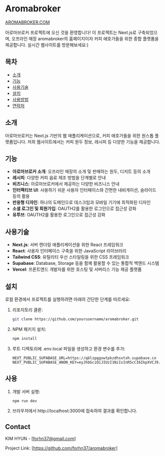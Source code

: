 # Aromabroker
[AROMABROKER.COM](https://aromabroker.com/)

아로마브로커 프로젝트에 오신 것을 환영합니다! 이 프로젝트는 Next.js로 구축되었으며, 오프라인 매장 aromabroker의 홈페이지이자 커피 애호가들을 위한 종합 플랫폼을 제공합니다. 실시간 웹사이트를 방문해보세요:)


## 목차

- [소개](#introduction)
- [기능](#features)
- [사용기술](#technologies-used)
- [설치](#installation)
- [사용방법](#usage)
- [연락처](#contact)

## 소개

아로마브로커는 Next.js 기반의 웹 애플리케이션으로, 커피 애호가들을 위한 원스톱 플랫폼입니다. 저희 웹사이트에서는 커피 원두 정보, 레시피 등 다양한 기능을 제공합니다.

## 기능

- **아로마브로커 소개**: 오프라인 매장의 소개 및 판매하는 원두, 디저트 등의 소개
- **레시피**: 다양한 커피 음료 제조 방법을 단계별로 안내
- **비즈니스**: 아로마브로커에서 제공하는 다양한 비즈니스 안내
- **인터랙티브 UI**: 사용하기 쉬운 사용자 인터페이스와 간편한 내비게이션, 슬라이드 등의 활용
- **반응형 디자인**: 하나의 도메인으로 데스크탑과 모바일 기기에 최적화된 디자인
- **소셜 로그인 및 회원가입**: OAUTH2를 활용한 로그인으로 접근성 강화
- **유투브**: OAUTH2를 활용한 로그인으로 접근성 강화

## 사용기술

- **Next.js**: 서버 렌더링 애플리케이션을 위한 React 프레임워크
- **React**: 사용자 인터페이스 구축을 위한 JavaScript 라이브러리
- **Tailwind CSS**: 유틸리티 우선 스타일링을 위한 CSS 프레임워크
- **Supabase**: Database, Storage 등을 함께 활용할 수 있는 통합적 백엔드 시스템
- **Vercel**: 프론트엔드 개발자를 위한 호스팅 및 서버리스 기능 제공 플랫폼

## 설치

로컬 환경에서 프로젝트를 실행하려면 아래의 간단한 단계를 따르세요:

1. 리포지토리 클론:
    ```sh
    git clone https://github.com/yourusername/aromabroker.git
    ```
2. NPM 패키지 설치:
    ```sh
    npm install
    ```
3. 루트 디렉토리에 .env.local 파일을 생성하고 환경 변수를 추가:
    ```env
    NEXT_PUBLIC_SUPABASE_URL=https://qblzpggxwtpkzdhsxtxh.supabase.co
    NEXT_PUBLIC_SUPABASE_ANON_KEY=eyJhbGciOiJIUzI1NiIsInR5cCI6IkpXVCJ9.eyJpc3MiOiJzdXBhYmFzZSIsInJlZiI6InFibHpwZ2d4d3Rwa3pkaHN4dHhoIiwicm9sZSI6ImFub24iLCJpYXQiOjE3MTgxNzg5NTksImV4cCI6MjAzMzc1NDk1OX0.zthnqC1HBQrijdyYHgArn3530SERguIUXL2GqTS6g3A
    ```

## 사용

1. 개발 서버 실행:
    ```sh
    npm run dev
    ```
2. 브라우저에서 http://localhost:3000에 접속하여 결과를 확인합니다.

## Contact

KIM HYUN - [forhn37@gmail.com]

Project Link: [https://github.com/forhn37/aromabroker]

